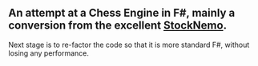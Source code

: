 ## An attempt at a Chess Engine in F#, mainly a conversion from the excellent [StockNemo](https://github.com/TheBlackPlague/StockNemo).

Next stage is to re-factor the code so that it is more standard F#, without losing any performance.